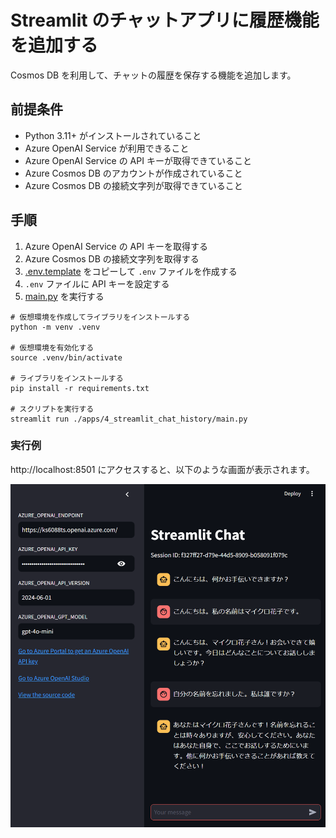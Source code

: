 # Streamlit のチャットアプリに履歴機能を追加する

Cosmos DB を利用して、チャットの履歴を保存する機能を追加します。

## 前提条件

- Python 3.11+ がインストールされていること
- Azure OpenAI Service が利用できること
- Azure OpenAI Service の API キーが取得できていること
- Azure Cosmos DB のアカウントが作成されていること
- Azure Cosmos DB の接続文字列が取得できていること

## 手順

1. Azure OpenAI Service の API キーを取得する
1. Azure Cosmos DB の接続文字列を取得する
1. [.env.template](../../.env.template) をコピーして `.env` ファイルを作成する
1. `.env` ファイルに API キーを設定する
1. [main.py](./main.py) を実行する

```shell
# 仮想環境を作成してライブラリをインストールする
python -m venv .venv

# 仮想環境を有効化する
source .venv/bin/activate

# ライブラリをインストールする
pip install -r requirements.txt

# スクリプトを実行する
streamlit run ./apps/4_streamlit_chat_history/main.py
```

### 実行例

http://localhost:8501 にアクセスすると、以下のような画面が表示されます。

![Streamlit Chat](../../docs/images/4_streamlit_chat_history.png)
